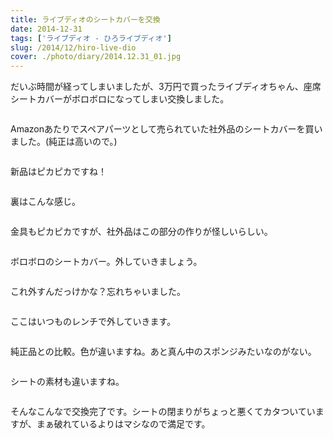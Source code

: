 ```yaml
---
title: ライブディオのシートカバーを交換
date: 2014-12-31
tags: ['ライブディオ - ひろライブディオ']
slug: /2014/12/hiro-live-dio
cover: ./photo/diary/2014.12.31_01.jpg
---
```


<p class="sentence spacing">だいぶ時間が経ってしまいましたが、3万円で買ったライブディオちゃん、座席シートカバーがボロボロになってしまい交換しました。</p>
<div class="center spacing"><img class="img-fluid" src="./photo/diary/2014.12.31_01.jpg" alt=""></div>
<p class="sentence spacing">Amazonあたりでスペアパーツとして売られていた社外品のシートカバーを買いました。(純正は高いので。)</p>
<div class="center spacing"><img class="img-fluid" src="./photo/diary/2014.12.31_02.jpg" alt=""></div>
<p class="sentence spacing">新品はピカピカですね！</p>
<div class="center spacing"><img class="img-fluid" src="./photo/diary/2014.12.31_03.jpg" alt=""></div>
<p class="sentence spacing">裏はこんな感じ。</p>
<div class="center spacing"><img class="img-fluid" src="./photo/diary/2014.12.31_04.jpg" alt=""></div>
<p class="sentence spacing">金具もピカピカですが、社外品はこの部分の作りが怪しいらしい。</p>
<div class="center spacing"><img class="img-fluid" src="./photo/diary/2014.12.31_05.jpg" alt=""></div>
<p class="sentence spacing">ボロボロのシートカバー。外していきましょう。</p>
<div class="center spacing"><img class="img-fluid" src="./photo/diary/2014.12.31_06.jpg" alt=""></div>
<p class="sentence spacing">これ外すんだっけかな？忘れちゃいました。</p>
<div class="center spacing"><img class="img-fluid" src="./photo/diary/2014.12.31_07.jpg" alt=""></div>
<p class="sentence spacing">ここはいつものレンチで外していきます。</p>
<div class="center spacing"><img class="img-fluid" src="./photo/diary/2014.12.31_08.jpg" alt=""></div>
<p class="sentence spacing">純正品との比較。色が違いますね。あと真ん中のスポンジみたいなのがない。</p>
<div class="center spacing"><img class="img-fluid" src="./photo/diary/2014.12.31_09.jpg" alt=""></div>
<p class="sentence spacing">シートの素材も違いますね。</p>
<div class="center spacing"><img class="img-fluid" src="./photo/diary/2014.12.31_10.jpg" alt=""></div>
<p class="sentence spacing">そんなこんなで交換完了です。シートの閉まりがちょっと悪くてカタついていますが、まぁ破れているよりはマシなので満足です。</p>
